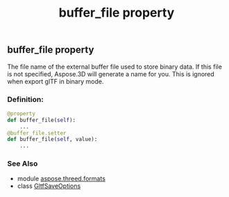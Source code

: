 ﻿---
title: buffer_file property
second_title: Aspose.3D for Python via .NET API References
description: 
type: docs
weight: 30
url: /python-net/aspose.threed.formats/gltfsaveoptions/buffer_file/
is_root: false
---

## buffer_file property


The file name of the external buffer file used to store binary data.
If this file is not specified, Aspose.3D will generate a name for you.
This is ignored when export glTF in binary mode.
### Definition:
```python
@property
def buffer_file(self):
    ...
@buffer_file.setter
def buffer_file(self, value):
    ...
```

### See Also
* module [aspose.threed.formats](../../)
* class [GltfSaveOptions](/3d/python-net/aspose.threed.formats/gltfsaveoptions)
